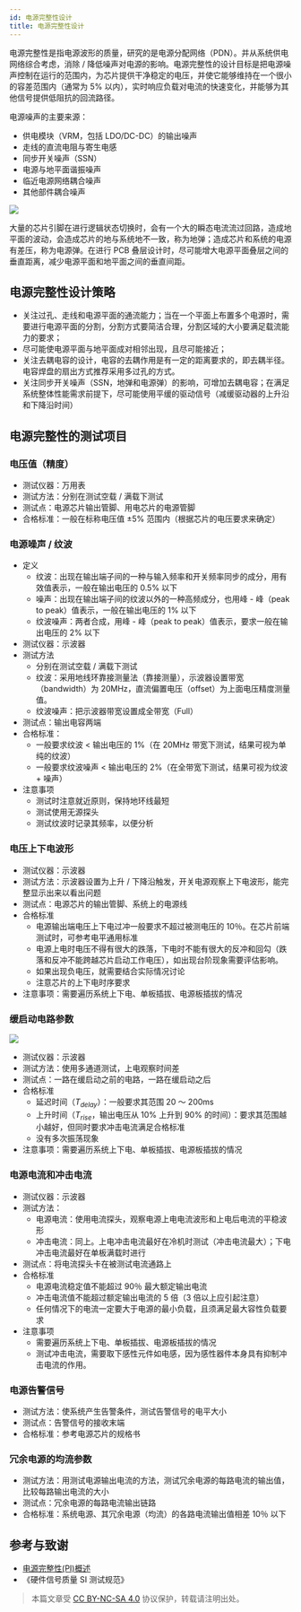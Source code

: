 ```yaml
---
id: 电源完整性设计
title: 电源完整性设计
---
```


电源完整性是指电源波形的质量，研究的是电源分配网络（PDN）。并从系统供电网络综合考虑，消除 / 降低噪声对电源的影响。电源完整性的设计目标是把电源噪声控制在运行的范围内，为芯片提供干净稳定的电压，并使它能够维持在一个很小的容差范围内（通常为 5% 以内），实时响应负载对电流的快速变化，并能够为其他信号提供低阻抗的回流路径。

电源噪声的主要来源：

- 供电模块（VRM，包括 LDO/DC-DC）的输出噪声
- 走线的直流电阻与寄生电感
- 同步开关噪声（SSN）
- 电源与地平面谐振噪声
- 临近电源网络耦合噪声
- 其他部件耦合噪声

![](https://cos.wiki-power.com/img/20211220113527.png)

大量的芯片引脚在进行逻辑状态切换时，会有一个大的瞬态电流流过回路，造成地平面的波动，会造成芯片的地与系统地不一致，称为地弹；造成芯片和系统的电源有差压，称为电源弹。在进行 PCB 叠层设计时，尽可能增大电源平面叠层之间的垂直距离，减少电源平面和地平面之间的垂直间距。

## 电源完整性设计策略

- 关注过孔、走线和电源平面的通流能力；当在一个平面上布置多个电源时，需要进行电源平面的分割，分割方式要简洁合理，分割区域的大小要满足载流能力的要求；
- 尽可能使电源平面与地平面成对相邻出现，且尽可能接近；
- 关注去耦电容的设计，电容的去耦作用是有一定的距离要求的，即去耦半径。电容焊盘的扇出方式推荐采用多过孔的方式。
- 关注同步开关噪声（SSN，地弹和电源弹）的影响，可增加去耦电容；在满足系统整体性能需求前提下，尽可能使用平缓的驱动信号（减缓驱动器的上升沿和下降沿时间）

## 电源完整性的测试项目

### 电压值（精度）

- 测试仪器：万用表
- 测试方法：分别在测试空载 / 满载下测试
- 测试点：电源芯片输出管脚、用电芯片的电源管脚
- 合格标准：一般在标称电压值 ±5% 范围内（根据芯片的电压要求来确定）

### 电源噪声 / 纹波

- 定义
  - 纹波：出现在输出端子间的一种与输入频率和开关频率同步的成分，用有效值表示，一般在输出电压的 0.5% 以下
  - 噪声：出现在输出端子间的纹波以外的一种高频成分，也用峰 - 峰（peak to peak）值表示，一般在输出电压的 1% 以下
  - 纹波噪声：两者合成，用峰 - 峰（peak to peak）值表示，要求一般在输出电压的 2% 以下
- 测试仪器：示波器
- 测试方法
  - 分别在测试空载 / 满载下测试
  - 纹波：采用地线环靠接测量法（靠接测量），示波器设置带宽（bandwidth）为 20MHz，直流偏置电压（offset）为上面电压精度测量值。
  - 纹波噪声：把示波器带宽设置成全带宽（Full）
- 测试点：输出电容两端
- 合格标准：
  - 一般要求纹波 < 输出电压的 1%（在 20MHz 带宽下测试，结果可视为单纯的纹波）
  - 一般要求纹波噪声 < 输出电压的 2%（在全带宽下测试，结果可视为纹波 + 噪声）
- 注意事项
  - 测试时注意就近原则，保持地环线最短
  - 测试使用无源探头
  - 测试纹波时记录其频率，以便分析

### 电压上下电波形

- 测试仪器：示波器
- 测试方法：示波器设置为上升 / 下降沿触发，开关电源观察上下电波形，能完整显示出来以看出问题
- 测试点：电源芯片的输出管脚、系统上的电源线
- 合格标准
  - 电源输出端电压上下电过冲一般要求不超过被测电压的 10％。在芯片前端测试时，可参考电平通用标准
  - 电源上电时电压不得有很大的跌落，下电时不能有很大的反冲和回勾（跌落和反冲不能跨越芯片启动工作电压），如出现台阶现象需要评估影响。
  - 如果出现负电压，就需要结合实际情况讨论
  - 注意芯片的上下电时序要求
- 注意事项：需要遍历系统上下电、单板插拔、电源板插拔的情况

### 缓启动电路参数

![](https://cos.wiki-power.com/img/20211220112247.png)

- 测试仪器：示波器
- 测试方法：使用多通道测试，上电观察时间差
- 测试点：一路在缓启动之前的电路，一路在缓启动之后
- 合格标准
  - 延迟时间（$T_{delay}$）：一般要求其范围 20 ～ 200ms
  - 上升时间（$T_{rise}$，输出电压从 10% 上升到 90% 的时间）：要求其范围越小越好，但同时要求冲击电流满足合格标准
  - 没有多次振荡现象
- 注意事项：需要遍历系统上下电、单板插拔、电源板插拔的情况

### 电源电流和冲击电流

- 测试仪器：示波器
- 测试方法：
  - 电源电流：使用电流探头，观察电源上电电流波形和上电后电流的平稳波形
  - 冲击电流：同上。上电冲击电流最好在冷机时测试（冲击电流最大）；下电冲击电流最好在单板满载时进行
- 测试点：将电流探头卡在被测试电流通路上
- 合格标准
  - 电源电流稳定值不能超过 90％ 最大额定输出电流
  - 冲击电流值不能超过额定输出电流的 5 倍（3 倍以上应引起注意）
  - 任何情况下的电流一定要大于电源的最小负载，且须满足最大容性负载要求
- 注意事项
  - 需要遍历系统上下电、单板插拔、电源板插拔的情况
  - 测试冲击电流，需要取下感性元件如电感，因为感性器件本身具有抑制冲击电流的作用。

### 电源告警信号

- 测试方法：使系统产生告警条件，测试告警信号的电平大小
- 测试点：告警信号的接收末端
- 合格标准：参考电源芯片的规格书

### 冗余电源的均流参数

- 测试方法：用测试电源输出电流的方法，测试冗余电源的每路电流的输出值，比较每路输出电流的大小
- 测试点：冗余电源的每路电流输出链路
- 合格标准：系统电源、其冗余电源（均流）的各路电流输出值相差 10％ 以下

## 参考与致谢

- [电源完整性(PI)概述](https://blog.csdn.net/weixin_40877615/article/details/93598336)
- 《硬件信号质量 SI 测试规范》

> 本篇文章受 [CC BY-NC-SA 4.0](https://creativecommons.org/licenses/by/4.0/deed.zh) 协议保护，转载请注明出处。

